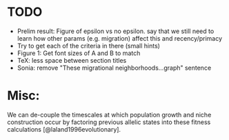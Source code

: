 # TODO
* Prelim result: Figure of epsilon vs no epsilon. say that we still need to learn how other params (e.g. migration) affect this and recency/primacy
* Try to get each of the criteria in there (small hints)
* Figure 1: Get font sizes of A and B to match
* TeX: less space between section titles
* Sonia: remove "These migrational neighborhoods...graph" sentence


# Misc:

We can de-couple the timescales at which population growth and niche                                                                                   
construction occur by factoring previous allelic states into these fitness                                                                             
calculations [@laland1996evolutionary].
